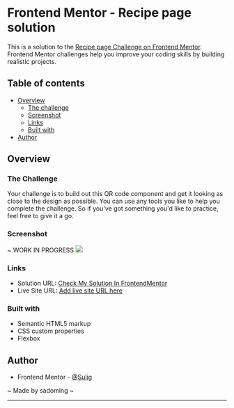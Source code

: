 # Frontend Mentor - Recipe page solution

This is a solution to the [Recipe page Challenge on Frontend Mentor](https://www.frontendmentor.io/challenges/recipe-page-KiTsR8QQKm). 
<br/> Frontend Mentor challenges help you improve your coding skills by building realistic projects. 

## Table of contents

- [Overview](#overview)
  - [The challenge](#the-challenge)
  - [Screenshot](#screenshot)
  - [Links](#links)
  - [Built with](#built-with)
- [Author](#author)

## Overview

### The Challenge

Your challenge is to build out this QR code component and get it looking as close to the design as possible.
You can use any tools you like to help you complete the challenge. So if you've got something you'd like to practice, feel free to give it a go.

### Screenshot

~ WORK IN PROGRESS
![](./screenshot.jpg)

### Links

- Solution URL: [Check My Solution In FrontendMentor](https://your-solution-url.com)
- Live Site URL: [Add live site URL here](https://your-live-site-url.com)

### Built with

- Semantic HTML5 markup
- CSS custom properties
- Flexbox

## Author

- Frontend Mentor - [@Sulig](https://www.frontendmentor.io/profile/Sulig)

~ Made by sadoming ~
***